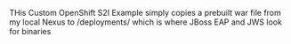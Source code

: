 THis Custom OpenShift S2I Example simply copies a prebuilt war file from my local Nexus to /deployments/ which is where JBoss EAP and JWS look for binaries
